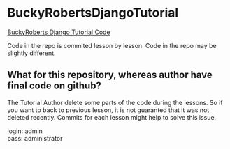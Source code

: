 # BuckyRobertsDjangoTutorial

[BuckyRoberts Django Tutorial Code](https://www.youtube.com/watch?v=qgGIqRFvFFk&index=1&list=PL6gx4Cwl9DGBlmzzFcLgDhKTTfNLfX1IK)


Code in the repo is commited lesson by lesson.
Code in the repo may be slightly different.
 
 ## What for this repository, whereas author have final code on github?
The Tutorial Author delete some parts of the code during the lessons. So if you want to back to previous lesson, it is not guaranted that it was not deleted recently. Commits for each lesson might help to solve this issue.

login: admin  
pass: administrator
